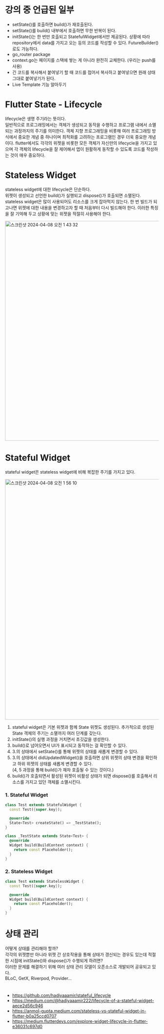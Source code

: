# 강의 중 언급된 일부
- setState()를 호출하면 build()가 재호출된다.
- setState()를 build() 내부에서 호출하면 무한 반복이 된다.
- initState()는 한 번만 호출되고 StatefulWidget에서만 제공된다. 상황에 따라 repository에서 data를 가지고 오는 등의 코드를 작성할 수 있다. FutureBuilder()로도 가능하다.
- go_router package
- context.go는 페이지를 스택에 쌓는 게 아니라 완전히 교체한다. (우리는 push를 사용)
- 긴 코드를 복사해서 붙여넣기 할 때 코드를 접어서 복사하고 붙여넣으면 원래 상태 그대로 붙여넣기가 된다.
- Live Template 기능 알아두기



# Flutter State - Lifecycle
lifecycle은 생명 주기라는 뜻이다.   
일반적으로 프로그래밍에서는 객체가 생성되고 동작을 수행하고 프로그램 내에서 소멸되는 과정까지의 주기를 의미한다.
객체 지향 프로그래밍을 비롯해 여러 프로그래밍 방식에서 중요한 개념 중 하나이며 최적화를 고려하는 프로그램인 경우 더욱 중요한 개념이다.
flutter에서도 각각의 위젯을 비롯한 모든 객체가 자신만의 lifecycle을 가지고 있으며 각 객체의 lifecycle을 잘 제어해서 앱이 원활하게 동작할 수 있도록 코드를 작성하는 것이 매우 중요하다.



# Stateless Widget
stateless widget에 대한 lifecycle은 단순하다.   
위젯이 생성되고 선언한 build()가 실행되고 dispose()가 호출되면 소멸된다.   
stateless widget은 많이 사용되어도 리소스를 크게 잡아먹지 않는다.
한 번 빌드가 되고나면 위젯에 대한 내용을 변경하고자 할 때 처음부터 다시 빌드해야 한다. 이러한 특징을 잘 기억해 두고 상황에 맞는 위젯을 적절히 사용해야 한다.

<img width="721" alt="스크린샷 2024-04-08 오전 1 43 32" src="https://github.com/leeseowoo/TIL/assets/76784643/01ecf2a5-6fa7-4632-8964-2b9a57dc13bc">



# Stateful Widget
stateful widget은 stateless widget에 비해 복잡한 주기를 가지고 있다.   

<img width="789" alt="스크린샷 2024-04-08 오전 1 56 10" src="https://github.com/leeseowoo/TIL/assets/76784643/1d8c17e4-9ecd-467b-96db-0318263b3a9c">
    
1. stateful widget은 기본 위젯과 함께 State 위젯도 생성된다. 추가적으로 생성된 State 객체의 주기는 소멸까지 여러 단계를 갖는다.   
2. initState()의 실행 과정을 거치면서 초깃값을 생성한다.
3. build()로 넘어오면서 UI가 표시되고 동작하는 걸 확인할 수 있다. 
4. 3.의 상태에서 setState()를 통해 위젯의 상태를 새롭게 변경할 수 있다.
5. 3.의 상태에서 didUpdatedWidget()을 호출하면 상위 위젯의 상태 변경을 확인하고 하위 위젯의 상태를 새롭게 변경할 수 있다.   
(4, 5 과정을 통해 build()가 재차 호출될 수 있는 것이다.)
6. build()가 호출되면서 활성된 위젯이 비활성 상태가 되면 dispose()를 호출해서 리소스를 가지고 있던 객체를 소멸시킨다.

### 1. Stateful Widget
```dart
class Test extends StatefulWidget {
  const Test({super.key});

  @override
  State<Test> createState() => _TestState();
}

class _TestState extends State<Test> {
  @override
  Widget build(BuildContext context) {
    return const Placeholder();
  }
}
```

### 2. Stateless Widget
```dart
class Test extends StatelessWidget {
  const Test({super.key});

  @override
  Widget build(BuildContext context) {
    return const Placeholder();
  }
}
```



# 상태 관리
어떻게 상태를 관리해야 할까?   
각각의 위젯뿐만 아니라 위젯 간 상호작용을 통해 상태가 갱신되는 경우도 있는데 적절한 시점에 initState()와 dispose()가 수행되게 하려면?   
이러한 문제를 해결하기 위해 여러 상태 관리 모델이 오픈소스로 개발되어 공유되고 있다.   
BLoC, GetX, Riverpod, Provider...


#
- https://github.com/hadiyaaamir/stateful_lifecycle
- https://medium.com/@hadiyaaamir222/lifecycle-of-a-stateful-widget-aece2d56c946
- https://anmol-gupta.medium.com/stateless-vs-stateful-widget-in-flutter-b0a25ccd0707
- https://medium.flutterdevs.com/explore-widget-lifecycle-in-flutter-e36031c697d0
